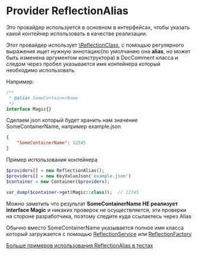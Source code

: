 # Provider ReflectionAlias

Это провайдер используется в основном в интерфейсах, чтобы указать какой контейнер использовать в качестве реализации.

Этот провайдер использует [\ReflectionClass](http://php.net/manual/ru/class.reflectionclass.php), 
с помощью регулярного выражения ищет нужную аннотацию(по умолчанию она **alias**, но может быть изменена аргументом 
конструктора) в DocComment класса и следом через пробел указывается имя контейнера который необходимо использовать.

Например:

```php
/**
 * @alias SomeContainerName
 */
interface Magic{}
```

Сделаем json который будет хранить нам значение SomeContainerName, например example.json

```json
{
    "SomeContainerName": 12345
}
```

Пример использования контейнера

```php
$providers[] = new ReflectionAlias();
$providers[] = new KeyValueJson('example.json')
$container = new Container($providers);

var_dump($container->get(Magic::class));  // 12345

```

Можно заметить что результат **SomeContainerName НЕ реализует interface Magic** и никаких проверок не осуществляется, 
эти проверки на стороне разработчика, поэтому следите куда ссылаетесь через Alias

Обычно вместо SomeContainerName указывается полное имя класса который загружается с помощью 
[ReflectionService](reflectionService.md) или [ReflectionFactory](reflectionFactory.md)

[Больше примеров использования ReflectionAlias в тестах](../../test/Unit/Provider/ReflectionAliasTest.php)